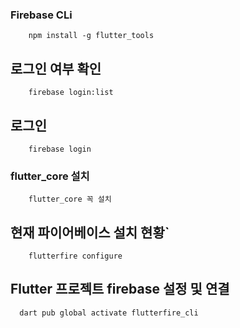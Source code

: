 ### Firebase CLi

```
    npm install -g flutter_tools
```

## 로그인 여부 확인

```
    firebase login:list
```

## 로그인

```
    firebase login
```

### flutter_core 설치

```agsl
    flutter_core 꼭 설치
```

## 현재 파이어베이스 설치 현황`

```
    flutterfire configure
```
## Flutter 프로젝트 firebase 설정 및 연결

```
  dart pub global activate flutterfire_cli
```



